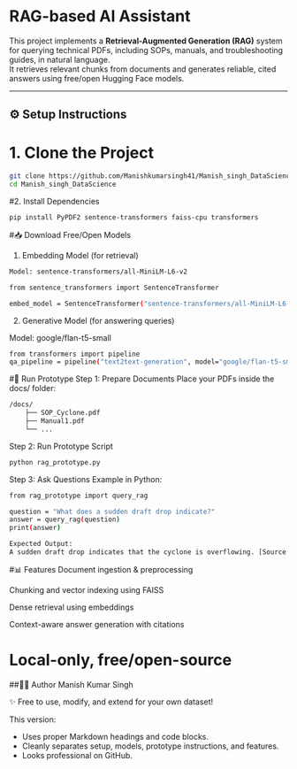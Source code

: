 # RAG-based AI Assistant

This project implements a **Retrieval-Augmented Generation (RAG)** system for querying technical PDFs, including SOPs, manuals, and troubleshooting guides, in natural language.  
It retrieves relevant chunks from documents and generates reliable, cited answers using free/open Hugging Face models.

---

## ⚙️ Setup Instructions

# 1. Clone the Project
```bash
git clone https://github.com/Manishkumarsingh41/Manish_singh_DataScience.git
cd Manish_singh_DataScience

```

#2. Install Dependencies

```bash
pip install PyPDF2 sentence-transformers faiss-cpu transformers
```

#📥 Download Free/Open Models
1. Embedding Model (for retrieval)
```bash
Model: sentence-transformers/all-MiniLM-L6-v2

from sentence_transformers import SentenceTransformer

embed_model = SentenceTransformer("sentence-transformers/all-MiniLM-L6-v2")
```
2. Generative Model (for answering queries)
 
Model: google/flan-t5-small

```bash
from transformers import pipeline
qa_pipeline = pipeline("text2text-generation", model="google/flan-t5-small")
```
#🚀 Run Prototype
Step 1: Prepare Documents
Place your PDFs inside the docs/ folder:

```bash
/docs/
    ├── SOP_Cyclone.pdf
    ├── Manual1.pdf
    └── ...
```
Step 2: Run Prototype Script

```bash
python rag_prototype.py
```
Step 3: Ask Questions
Example in Python:
```bash
from rag_prototype import query_rag

question = "What does a sudden draft drop indicate?"
answer = query_rag(question)
print(answer)
```
```bash
Expected Output:
A sudden draft drop indicates that the cyclone is overflowing. [Source: SOP_Cyclone.pdf]
```
#📊 Features
Document ingestion & preprocessing

Chunking and vector indexing using FAISS

Dense retrieval using embeddings

Context-aware answer generation with citations

# Local-only, free/open-source

##👨‍💻 Author
Manish Kumar Singh

✨ Free to use, modify, and extend for your own dataset!


This version:  
- Uses proper Markdown headings and code blocks.  
- Cleanly separates setup, models, prototype instructions, and features.  
- Looks professional on GitHub.  







